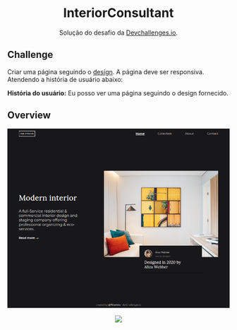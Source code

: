 <h1 align="center">InteriorConsultant</h1>

<div align="center">
   Solução do desafio da <a href="http://devchallenges.io" target="_blank">Devchallenges.io</a>.
</div>

## Challenge

Criar uma página seguindo o [design](https://www.figma.com/file/3cf83hHRBAGjG5EKPcG2bV/interior-consultant-challenge?node-id=0%3A1&mode=dev). A página deve ser responsiva. Atendendo a história de usuário abaixo:

**História do usuário:** Eu posso ver uma página seguindo o design fornecido.

## Overview

<p align="center">
    <img src="solution/screen-desktop.png">
</p>

<p align="center">
    <img src="solution/screen-mobile.png">
</p>
